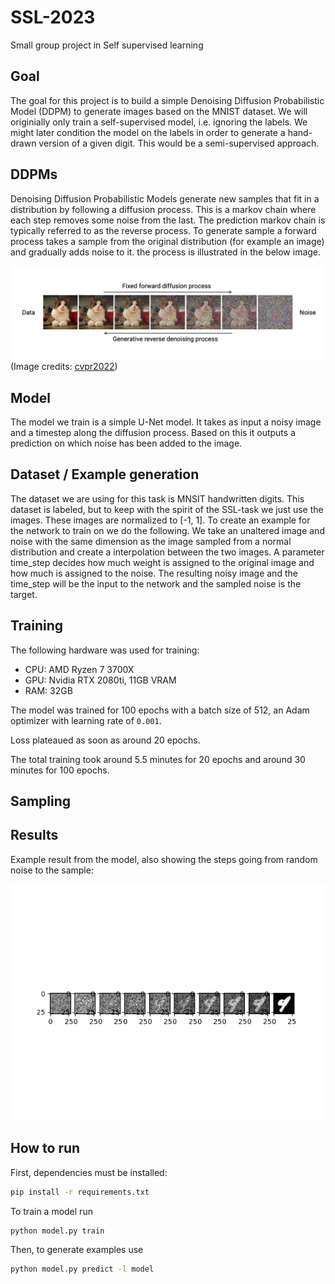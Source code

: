 # SSL-2023
Small group project in Self supervised learning

## Goal

The goal for this project is to build a simple Denoising Diffusion Probabilistic Model (DDPM) to generate images based on the MNIST dataset. 
We will originially only train a self-supervised model, i.e. ignoring the labels. We might later condition the model on the labels in order to 
generate a hand-drawn version of a given digit. This would be a semi-supervised approach. 

## DDPMs
Denoising Diffusion Probabilistic Models generate new samples that fit in a distribution by following a diffusion process. This is a markov chain where each step removes some noise from the last. The prediction markov chain is typically referred to as the reverse process. To generate sample a forward process takes a sample from the original distribution (for example an image) and gradually adds noise to it. the process is illustrated in the below image. 

![Diffusion process](diffusion.png )
(Image credits: [cvpr2022](https://cvpr2022-tutorial-diffusion-models.github.io/))

## Model

The model we train is a simple U-Net model. It takes as input a noisy image and a timestep along the diffusion process. Based on this it outputs a prediction on which noise has been added to the image. 


## Dataset / Example generation
The dataset we are using for this task is MNSIT handwritten digits. This dataset is labeled, but to keep with the spirit of the SSL-task we just use the images. These images are normalized to [-1, 1].
To create an example for the network to train on we do the following.
We take an unaltered image and noise with the same dimension as the image sampled from a normal distribution and create a interpolation between the two images. A parameter time_step decides how much weight is assigned to the original image and how much is assigned to the noise.
The resulting noisy image and the time_step will be the input to the network and the sampled noise is the target.

## Training

The following hardware was used for training:

- CPU: AMD Ryzen 7 3700X
- GPU: Nvidia RTX 2080ti, 11GB VRAM
- RAM: 32GB

The model was trained for 100 epochs with a batch size of 512, an Adam optimizer with learning rate of `0.001`.

Loss plateaued as soon as around 20 epochs.

The total training took around 5.5 minutes for 20 epochs and around 30 minutes for 100 epochs.


## Sampling


## Results

Example result from the model, also showing the steps going from random noise to the sample: 

![Example result](fig_readme.png)

## How to run 

First, dependencies must be installed: 
```bash
pip install -r requirements.txt
```

To train a model run 
```bash 
python model.py train
```

Then, to generate examples use

```bash
python model.py predict -l model
```
